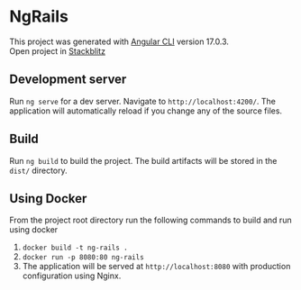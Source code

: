 # NgRails

This project was generated with [Angular CLI](https://github.com/angular/angular-cli) version 17.0.3.  
Open project in [Stackblitz](https://stackblitz.com/github/vegeta03/ng-rails)

## Development server

Run `ng serve` for a dev server. Navigate to `http://localhost:4200/`. The application will automatically reload if you change any of the source files.

## Build

Run `ng build` to build the project. The build artifacts will be stored in the `dist/` directory.

## Using Docker

From the project root directory run the following commands to build and run using docker

1. `docker build -t ng-rails .`
2. `docker run -p 8080:80 ng-rails`
3. The application will be served at `http://localhost:8080` with production configuration using Nginx.
